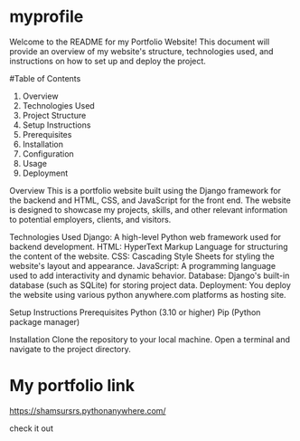 # myprofile
Welcome to the README for my Portfolio Website! 
This document will provide an overview of my website's structure, technologies used, 
and instructions on how to set up and deploy the project.


#Table of Contents
1. Overview
2. Technologies Used
3. Project Structure
4. Setup Instructions
5. Prerequisites
6. Installation
7. Configuration
8. Usage
9. Deployment

Overview
This is a portfolio website built using the Django framework for the backend and HTML, CSS, and JavaScript for the front end. 
The website is designed to showcase my projects, skills, and other relevant information to potential employers, clients, and visitors.


Technologies Used
Django: A high-level Python web framework used for backend development.
HTML: HyperText Markup Language for structuring the content of the website.
CSS: Cascading Style Sheets for styling the website's layout and appearance.
JavaScript: A programming language used to add interactivity and dynamic behavior.
Database: Django's built-in database (such as SQLite) for storing project data.
Deployment: You deploy the website using various python anywhere.com platforms as hosting site.

Setup Instructions
Prerequisites
Python (3.10 or higher)
Pip (Python package manager)


Installation
Clone the repository to your local machine.
Open a terminal and navigate to the project directory.



# My portfolio link 
https://shamsursrs.pythonanywhere.com/

check it out
